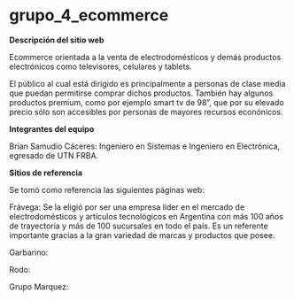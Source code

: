 # grupo_4_ecommerce

**Descripción del sitio web**

Ecommerce orientada a la venta de electrodomésticos y demás productos electrónicos como televisores, celulares y tablets.

El público al cual está dirigido es principalmente a personas de clase media que puedan permitirse comprar dichos productos. También hay algunos productos premium, como por ejemplo smart tv de 98”, que por su elevado precio sólo son accesibles por personas de mayores recursos econónicos.

**Integrantes del equipo**

Brian Samudio Cáceres:
Ingeniero en Sistemas e Ingeniero en Electrónica, egresado de UTN FRBA.


**Sitios de referencia**

Se tomó como referencia las siguientes páginas web:

Frávega: Se la eligió por ser una empresa líder en el mercado de electrodomésticos y artículos tecnológicos en Argentina con más 100 años de trayectoria y más de 100 sucursales en todo el país.
Es un referente importante gracias a la gran variedad de marcas y productos que posee.

Garbarino:

Rodo:

Grupo Marquez:



